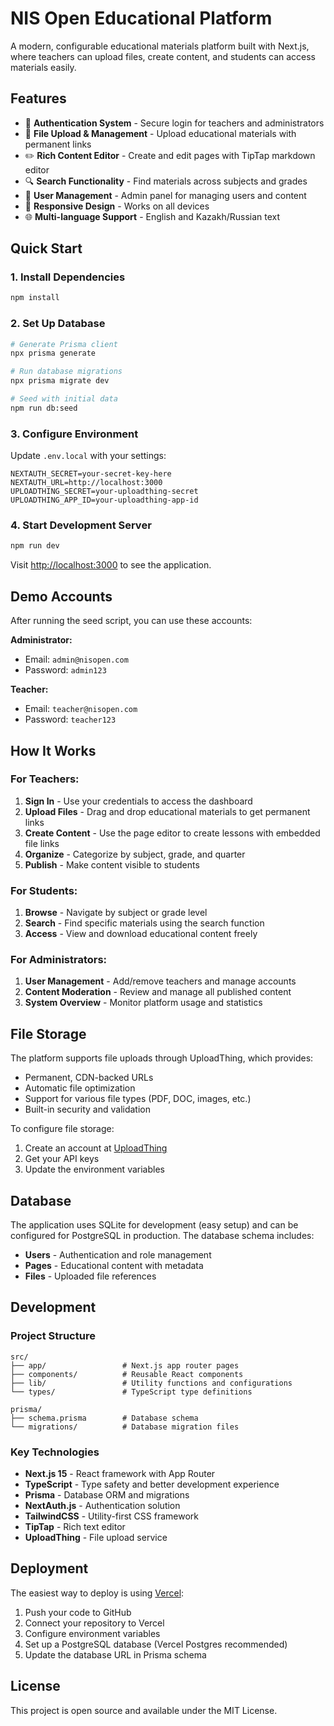 # NIS Open Educational Platform

A modern, configurable educational materials platform built with Next.js, where teachers can upload files, create content, and students can access materials easily.

## Features

- 🔐 **Authentication System** - Secure login for teachers and administrators
- 📁 **File Upload & Management** - Upload educational materials with permanent links
- ✏️ **Rich Content Editor** - Create and edit pages with TipTap markdown editor
- 🔍 **Search Functionality** - Find materials across subjects and grades
- 👥 **User Management** - Admin panel for managing users and content
- 📱 **Responsive Design** - Works on all devices
- 🌐 **Multi-language Support** - English and Kazakh/Russian text

## Quick Start

### 1. Install Dependencies
```bash
npm install
```

### 2. Set Up Database
```bash
# Generate Prisma client
npx prisma generate

# Run database migrations
npx prisma migrate dev

# Seed with initial data
npm run db:seed
```

### 3. Configure Environment
Update `.env.local` with your settings:
```env
NEXTAUTH_SECRET=your-secret-key-here
NEXTAUTH_URL=http://localhost:3000
UPLOADTHING_SECRET=your-uploadthing-secret
UPLOADTHING_APP_ID=your-uploadthing-app-id
```

### 4. Start Development Server
```bash
npm run dev
```

Visit [http://localhost:3000](http://localhost:3000) to see the application.

## Demo Accounts

After running the seed script, you can use these accounts:

**Administrator:**
- Email: `admin@nisopen.com`
- Password: `admin123`

**Teacher:**
- Email: `teacher@nisopen.com`
- Password: `teacher123`

## How It Works

### For Teachers:
1. **Sign In** - Use your credentials to access the dashboard
2. **Upload Files** - Drag and drop educational materials to get permanent links
3. **Create Content** - Use the page editor to create lessons with embedded file links
4. **Organize** - Categorize by subject, grade, and quarter
5. **Publish** - Make content visible to students

### For Students:
1. **Browse** - Navigate by subject or grade level
2. **Search** - Find specific materials using the search function
3. **Access** - View and download educational content freely

### For Administrators:
1. **User Management** - Add/remove teachers and manage accounts
2. **Content Moderation** - Review and manage all published content
3. **System Overview** - Monitor platform usage and statistics

## File Storage

The platform supports file uploads through UploadThing, which provides:
- Permanent, CDN-backed URLs
- Automatic file optimization
- Support for various file types (PDF, DOC, images, etc.)
- Built-in security and validation

To configure file storage:
1. Create an account at [UploadThing](https://uploadthing.com)
2. Get your API keys
3. Update the environment variables

## Database

The application uses SQLite for development (easy setup) and can be configured for PostgreSQL in production. The database schema includes:

- **Users** - Authentication and role management
- **Pages** - Educational content with metadata
- **Files** - Uploaded file references

## Development

### Project Structure
```
src/
├── app/                 # Next.js app router pages
├── components/          # Reusable React components
├── lib/                 # Utility functions and configurations
└── types/               # TypeScript type definitions

prisma/
├── schema.prisma        # Database schema
└── migrations/          # Database migration files
```

### Key Technologies
- **Next.js 15** - React framework with App Router
- **TypeScript** - Type safety and better development experience
- **Prisma** - Database ORM and migrations
- **NextAuth.js** - Authentication solution
- **TailwindCSS** - Utility-first CSS framework
- **TipTap** - Rich text editor
- **UploadThing** - File upload service

## Deployment

The easiest way to deploy is using [Vercel](https://vercel.com/new?utm_medium=default-template&filter=next.js&utm_source=create-next-app&utm_campaign=create-next-app-readme):

1. Push your code to GitHub
2. Connect your repository to Vercel
3. Configure environment variables
4. Set up a PostgreSQL database (Vercel Postgres recommended)
5. Update the database URL in Prisma schema

## License

This project is open source and available under the MIT License.
